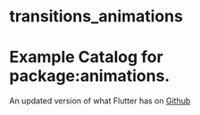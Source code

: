 # transitions_animations

# Example Catalog for package:animations.
An updated version of what Flutter has on [Github](https://github.com/flutter/packages/tree/master_archive/packages/animations)